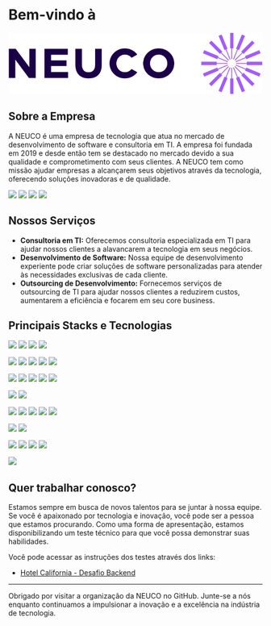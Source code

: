 # Bem-vindo à 

![LOGO NEUCO](profile/assets/NEUCO_LOGO_3.png)



## Sobre a Empresa

A NEUCO é uma empresa de tecnologia que atua no mercado de desenvolvimento de software e consultoria em TI. A empresa foi fundada em 2019 e desde então tem se destacado no mercado devido a sua qualidade e comprometimento com seus clientes. A NEUCO tem como missão ajudar empresas a alcançarem seus objetivos através da tecnologia, oferecendo soluções inovadoras e de qualidade.


[![](https://img.shields.io/badge/Instagram-%23E4405F.svg?style=for-the-badge&logo=Instagram&logoColor=white)](https://www.instagram.com/neuco.br/)
[![](https://img.shields.io/badge/Email-D14836?style=for-the-badge&logo=gmail&logoColor=white)](mailto:contato@neuco.com.br)
[![](https://img.shields.io/badge/website-000000?style=for-the-badge&logo=About.me&logoColor=white)](https://neuco.com.br/)
[![](https://img.shields.io/badge/WhatsApp-25D366?style=for-the-badge&logo=whatsapp&logoColor=white)](https://wa.me/553195828223)

## Nossos Serviços

- **Consultoria em TI:** Oferecemos consultoria especializada em TI para ajudar nossos clientes a alavancarem a tecnologia em seus negócios.
- **Desenvolvimento de Software:** Nossa equipe de desenvolvimento experiente pode criar soluções de software personalizadas para atender às necessidades exclusivas de cada cliente.
- **Outsourcing de Desenvolvimento:** Fornecemos serviços de outsourcing de TI para ajudar nossos clientes a reduzirem custos, aumentarem a eficiência e focarem em seu core business.



## Principais Stacks e Tecnologias
![](https://img.shields.io/badge/HTML5-E34F26?style=for-the-badge&logo=html5&logoColor=white)
![](https://img.shields.io/badge/CSS3-1572B6?style=for-the-badge&logo=css3&logoColor=white)
![](https://img.shields.io/badge/JavaScript-F7DF1E?style=for-the-badge&logo=javascript&logoColor=black)
![](https://img.shields.io/badge/TypeScript-007ACC?style=for-the-badge&logo=typescript&logoColor=white)

![](https://img.shields.io/badge/C%23-9B4794?style=for-the-badge&logo=csharp&logoColor=white)
![](https://img.shields.io/badge/Go-00ADD8?style=for-the-badge&logo=go&logoColor=white)
![](https://img.shields.io/badge/Java-F8981D?style=for-the-badge&logo=java&logoColor=white)
![](https://img.shields.io/badge/Python-3776AB?style=for-the-badge&logo=python&logoColor=white)
![](https://img.shields.io/badge/kotlin-%237F52FF.svg?style=for-the-badge&logo=kotlin&logoColor=white)

![](https://img.shields.io/badge/React-68DCFC?style=for-the-badge&logo=react&logoColor=white)
![](https://img.shields.io/badge/Vue.js-4FC08D?style=for-the-badge&logo=vuedotjs&logoColor=white)
![](https://img.shields.io/badge/.NET%20Core-512BD4?style=for-the-badge&logo=dotnet&logoColor=white)
![](https://img.shields.io/badge/Spring-6DB33F?style=for-the-badge&logo=spring&logoColor=white)
![](https://img.shields.io/badge/FastAPI-009688?style=for-the-badge&logo=fastapi&logoColor=white)

![](https://img.shields.io/badge/Flutter-02569B?style=for-the-badge&logo=flutter&logoColor=white)
![](https://img.shields.io/badge/React%20Native-61DAFB?style=for-the-badge&logo=react&logoColor=white)

![](https://img.shields.io/badge/Git-F05032?style=for-the-badge&logo=Git&logoColor=white)
![](https://img.shields.io/badge/Docker-2CA5E0?style=for-the-badge&logo=docker&logoColor=white)
![](https://img.shields.io/badge/Linux-FCC624?style=for-the-badge&logo=linux&logoColor=white)
![](https://img.shields.io/badge/NGINX-269539?style=for-the-badge&logo=NGINX&logoColor=white)
![](https://img.shields.io/badge/AWS-FB9D07?style=for-the-badge&logo=amazonaws&logoColor=white)

![](https://img.shields.io/badge/GitLab%20CI%2FCD-FC6D26?style=for-the-badge&logo=gitlab&logoColor=white)
![](https://img.shields.io/badge/GitHub_Actions-2088FF?style=for-the-badge&logo=githubactions&logoColor=white)

![](https://img.shields.io/badge/MongoDB-4EA94B?style=for-the-badge&logo=mongodb&logoColor=white)
![](https://img.shields.io/badge/Redis-DC382D?style=for-the-badge&logo=redis&logoColor=white)
![](https://img.shields.io/badge/PostgreSQL-316192?style=for-the-badge&logo=postgresql&logoColor=white)
![](https://img.shields.io/badge/Amazon%20S3-569A31?style=for-the-badge&logo=amazons3&logoColor=white)

![](https://img.shields.io/badge/Figma-A35CFB?style=for-the-badge&logo=figma&logoColor=white)





## Quer trabalhar conosco?

Estamos sempre em busca de novos talentos para se juntar à nossa equipe. Se você é apaixonado por tecnologia e inovação, você pode ser a pessoa que estamos procurando. Como uma forma de apresentação, estamos disponibilizando um teste técnico para que você possa demonstrar suas habilidades. 

Você pode acessar as instruções dos testes através dos links:
* [Hotel California - Desafio Backend](https://github.com/neuco-organization/hotelcalifornia-level1-neucoon-backend)

---
Obrigado por visitar a organização da NEUCO no GitHub. Junte-se a nós enquanto continuamos a impulsionar a inovação e a excelência na indústria de tecnologia.